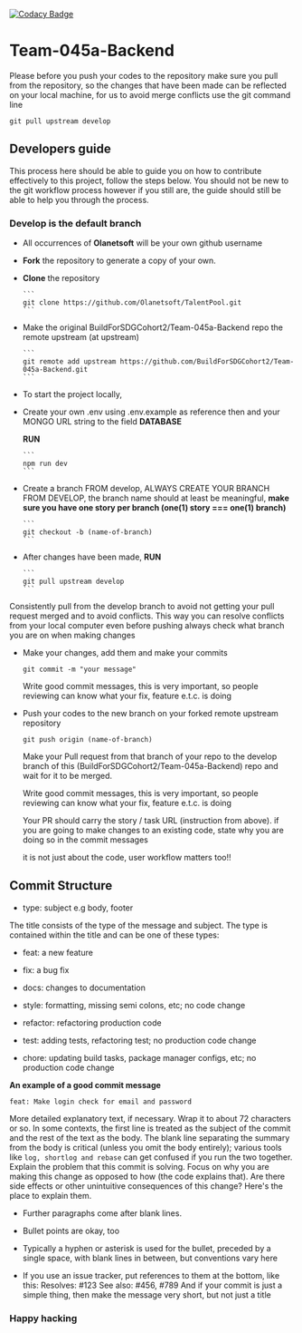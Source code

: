[![Codacy Badge](https://api.codacy.com/project/badge/Grade/2418e75d5b384b39902c3a77e34de1fa)](https://app.codacy.com/gh/BuildForSDGCohort2/Team-045a-Backend?utm_source=github.com&utm_medium=referral&utm_content=BuildForSDGCohort2/Team-045a-Backend&utm_campaign=Badge_Grade_Settings)

# Team-045a-Backend

Please before you push your codes to the repository make sure you pull from the repository, so the changes that have been made can be reflected on your local machine, for us to avoid merge conflicts use the git command line
   
    git pull upstream develop

## Developers guide

This process here should be able to guide you on how to contribute effectively to this project, follow the steps below. You should not be new to the git workflow process however if you still are, the guide should still be able to help you through the process.

### Develop is the default branch

*   All occurrences of **Olanetsoft** will be your own github username

*   **Fork** the repository to generate a copy of your own.

*   **Clone** the repository

        ```
        git clone https://github.com/Olanetsoft/TalentPool.git
        ```
    

*   Make the original BuildForSDGCohort2/Team-045a-Backend repo the remote upstream (at upstream)

        ```
        git remote add upstream https://github.com/BuildForSDGCohort2/Team-045a-Backend.git
        ```

*   To start the project locally, 

*   Create your own .env using .env.example as reference then and your MONGO URL string to the field **DATABASE** 

    **RUN**

        ```
        npm run dev
        ```

*   Create a branch FROM develop, ALWAYS CREATE YOUR BRANCH FROM DEVELOP,
the branch name should at least be meaningful,  **make sure you have one story per branch (one(1) story ===  one(1) branch)**

        ```
        git checkout -b (name-of-branch)
        ```

*   After changes have been made, **RUN**

        ```
        git pull upstream develop
        ```

Consistently pull from the develop branch to avoid not getting your pull request merged and to avoid conflicts.
This way you can resolve conflicts from your local computer even before pushing always check what branch you are on when making changes
 
*   Make your changes, add them and make your commits

    ``` 
    git commit -m "your message"
    ```
    Write good commit messages, this is very important, so people reviewing can know what your fix, feature e.t.c. is doing

*   Push your codes to the new branch on your forked remote upstream repository

    ```
    git push origin (name-of-branch)
    ```

    Make your Pull request from that branch of your repo to the develop branch of this (BuildForSDGCohort2/Team-045a-Backend) repo and wait for it to be merged.

    Write good commit messages, this is very important, so people reviewing can know what your fix, feature e.t.c. is doing

    Your PR should carry the story / task URL (instruction from above).
    if you are going to make changes to an existing code, state why you are doing so in the commit messages

    it is not just about the code, user workflow matters too!!

## Commit Structure

*   type: subject e.g body, footer

The title consists of the type of the message and subject.
The type is contained within the title and can be one of these types:

*   feat: a new feature


*   fix: a bug fix


*   docs: changes to documentation


*   style: formatting, missing semi colons, etc; no code change


*   refactor: refactoring production code


*   test: adding tests, refactoring test; no production code change


*   chore: updating build tasks, package manager configs, etc; no production code change

**An example of a good commit message**
    
    feat: Make login check for email and password

More detailed explanatory text, if necessary. Wrap it to about 72 characters or so. In some contexts, the first line is treated as the
subject of the commit and the rest of the text as the body. The blank line separating the summary from the body is critical (unless
you omit the body entirely); various tools like `log, shortlog and rebase` can get confused if you run the two together.
Explain the problem that this commit is solving. Focus on why you are making this change as opposed to how (the code explains that).
Are there side effects or other unintuitive consequences of this change? Here's the place to explain them.

*   Further paragraphs come after blank lines.


*   Bullet points are okay, too


*   Typically a hyphen or asterisk is used for the bullet, preceded
    by a single space, with blank lines in between, but conventions vary here


*   If you use an issue tracker, put references to them at the bottom,
like this:
Resolves: #123
See also: #456, #789
And if your commit is just a simple thing, then make the message very short, but not just a title
### Happy hacking
